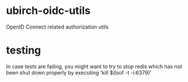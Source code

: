 # ubirch-oidc-utils
OpenID Connect related authorization utils

# testing
In case tests are failing, you might want to try to stop redis which 
has not been shut down properly by executing 'kill $(lsof -t -i:6379)'